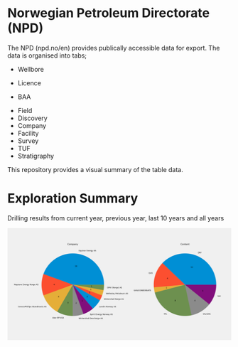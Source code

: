 # Norwegian Petroleum Directorate (NPD)
The NPD (npd.no/en) provides publically accessible data for export.  The data is organised into tabs;
* Wellbore
- Licence
+ BAA
* Field
* Discovery
* Company
* Facility
* Survey
* TUF
* Stratigraphy

This repository provides a visual summary of the table data.

# Exploration Summary
Drilling results from current year, previous year, last 10 years and all years

![alt text](./figures/drilling_previous.png "Previous year drilling results")
